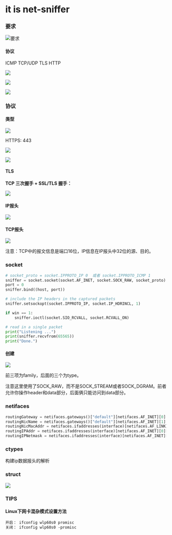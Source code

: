 # it is net-sniffer



### 要求

![要求](./pic/要求.png)



#### 协议

ICMP TCP/UDP TLS HTTP

![](./pic/ex1-01.png)

![](./pic/ex1-02.png)

![](./pic/ex1-03.png)





### 协议

#### 类型

![](./pic/python-net-proto.png)

HTTPS: 443

![](./pic/tls.png)

![](./pic/tls2.png)

#### **TLS**

**TCP 三次握手 + SSL/TLS 握手：**

![](./pic/tls-shake.png)

#### IP报头

![](./pic/ip-head.png)

#### TCP报头

![](./pic/tcp-head.png)

注意：TCP中的报文信息是端口16位，IP信息在IP报头中32位的源、目的。







### socket

```python
# socket_proto = socket.IPPROTO_IP 0  或者 socket.IPPROTO_ICMP 1       
sniffer = socket.socket(socket.AF_INET, socket.SOCK_RAW, socket_proto)
port = 0
sniffer.bind((host, port))

# include the IP headers in the captured packets
sniffer.setsockopt(socket.IPPROTO_IP, socket.IP_HDRINCL, 1)

if win == 1:
	sniffer.ioctl(socket.SIO_RCVALL, socket.RCVALL_ON)

# read in a single packet
print("Listening ...")
print(sniffer.recvfrom(65565))
print("Done.")
```

#### 创建

![](./pic/socket-type.png)

前三项为family，后面的三个为type。	

注意这里使用了SOCK_RAW，而不是SOCK_STREAM或者SOCK_DGRAM。前者允许你操作header和data部分，后面俩只能访问到data部分。





### netifaces

```python
routingGateway = netifaces.gateways()["default"][netifaces.AF_INET][0]
routingNicName = netifaces.gateways()["default"][netifaces.AF_INET][1]
routingNicMacAddr = netifaces.ifaddresses(interface)[netifaces.AF_LINK][0]["addr"]
routingIPAddr = netifaces.ifaddresses(interface)[netifaces.AF_INET][0]["addr"]
routingIPNetmask = netifaces.ifaddresses(interface)[netifaces.AF_INET][0]["netmask"]
```



### ctypes

构建ip数据报头的解析



### struct

![](./pic/struct.png)



### TIPS

#### Linux下网卡混杂模式设置方法

```markdown
开启： ifconfig wlp60s0 promisc
关闭： ifconfig wlp60s0 -promisc
```



